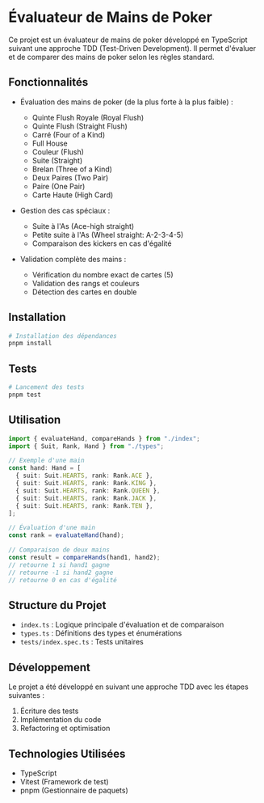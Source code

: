 # Évaluateur de Mains de Poker

Ce projet est un évaluateur de mains de poker développé en TypeScript suivant une approche TDD (Test-Driven Development). Il permet d'évaluer et de comparer des mains de poker selon les règles standard.

## Fonctionnalités

- Évaluation des mains de poker (de la plus forte à la plus faible) :

  - Quinte Flush Royale (Royal Flush)
  - Quinte Flush (Straight Flush)
  - Carré (Four of a Kind)
  - Full House
  - Couleur (Flush)
  - Suite (Straight)
  - Brelan (Three of a Kind)
  - Deux Paires (Two Pair)
  - Paire (One Pair)
  - Carte Haute (High Card)

- Gestion des cas spéciaux :

  - Suite à l'As (Ace-high straight)
  - Petite suite à l'As (Wheel straight: A-2-3-4-5)
  - Comparaison des kickers en cas d'égalité

- Validation complète des mains :
  - Vérification du nombre exact de cartes (5)
  - Validation des rangs et couleurs
  - Détection des cartes en double

## Installation

```bash
# Installation des dépendances
pnpm install
```

## Tests

```bash
# Lancement des tests
pnpm test
```

## Utilisation

```typescript
import { evaluateHand, compareHands } from "./index";
import { Suit, Rank, Hand } from "./types";

// Exemple d'une main
const hand: Hand = [
  { suit: Suit.HEARTS, rank: Rank.ACE },
  { suit: Suit.HEARTS, rank: Rank.KING },
  { suit: Suit.HEARTS, rank: Rank.QUEEN },
  { suit: Suit.HEARTS, rank: Rank.JACK },
  { suit: Suit.HEARTS, rank: Rank.TEN },
];

// Évaluation d'une main
const rank = evaluateHand(hand);

// Comparaison de deux mains
const result = compareHands(hand1, hand2);
// retourne 1 si hand1 gagne
// retourne -1 si hand2 gagne
// retourne 0 en cas d'égalité
```

## Structure du Projet

- `index.ts` : Logique principale d'évaluation et de comparaison
- `types.ts` : Définitions des types et énumérations
- `tests/index.spec.ts` : Tests unitaires

## Développement

Le projet a été développé en suivant une approche TDD avec les étapes suivantes :

1. Écriture des tests
2. Implémentation du code
3. Refactoring et optimisation

## Technologies Utilisées

- TypeScript
- Vitest (Framework de test)
- pnpm (Gestionnaire de paquets)
